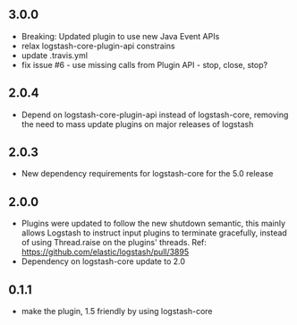 ## 3.0.0
 - Breaking: Updated plugin to use new Java Event APIs
 - relax logstash-core-plugin-api constrains
 - update .travis.yml
 - fix issue #6 - use missing calls from Plugin API - stop, close, stop?

## 2.0.4
 - Depend on logstash-core-plugin-api instead of logstash-core, removing the need to mass update plugins on major releases of logstash

## 2.0.3
 - New dependency requirements for logstash-core for the 5.0 release

## 2.0.0
 - Plugins were updated to follow the new shutdown semantic, this mainly allows Logstash to instruct input plugins to terminate gracefully, 
   instead of using Thread.raise on the plugins' threads. Ref: https://github.com/elastic/logstash/pull/3895
 - Dependency on logstash-core update to 2.0

## 0.1.1
 - make the plugin, 1.5 friendly by using logstash-core
